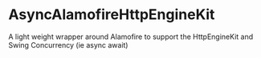 # AsyncAlamofireHttpEngineKit

A light weight wrapper around Alamofire to support the HttpEngineKit and Swing Concurrency (ie async await)
